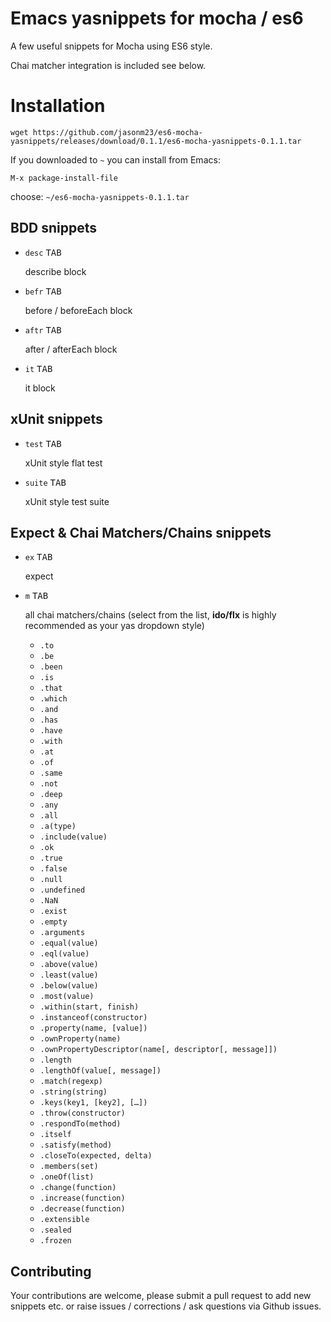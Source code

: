 # Emacs yasnippets for mocha / es6

A few useful snippets for Mocha using ES6 style.

Chai matcher integration is included see below.

# Installation

```
wget https://github.com/jasonm23/es6-mocha-yasnippets/releases/download/0.1.1/es6-mocha-yasnippets-0.1.1.tar
```

If you downloaded to `~` you can install from Emacs:

```
M-x package-install-file
```

choose: `~/es6-mocha-yasnippets-0.1.1.tar`

## BDD snippets

- `desc` <kbd>TAB</kbd>

    describe block

- `befr` <kbd>TAB</kbd>

    before / beforeEach block

- `aftr` <kbd>TAB</kbd>

    after / afterEach block

- `it` <kbd>TAB</kbd>

    it block

## xUnit snippets

- `test` <kbd>TAB</kbd>

    xUnit style flat test

- `suite` <kbd>TAB</kbd>

    xUnit style test suite

## Expect & Chai Matchers/Chains snippets

- `ex` <kbd>TAB</kbd>

    expect

- `m` <kbd>TAB</kbd>

    all chai matchers/chains (select from the list, **ido/flx** is highly
    recommended as your yas dropdown style)

    - `.to`
    - `.be`
    - `.been`
    - `.is`
    - `.that`
    - `.which`
    - `.and`
    - `.has`
    - `.have`
    - `.with`
    - `.at`
    - `.of`
    - `.same`
    - `.not`
    - `.deep`
    - `.any`
    - `.all`
    - `.a(type)`
    - `.include(value)`
    - `.ok`
    - `.true`
    - `.false`
    - `.null`
    - `.undefined`
    - `.NaN`
    - `.exist`
    - `.empty`
    - `.arguments`
    - `.equal(value)`
    - `.eql(value)`
    - `.above(value)`
    - `.least(value)`
    - `.below(value)`
    - `.most(value)`
    - `.within(start, finish)`
    - `.instanceof(constructor)`
    - `.property(name, [value])`
    - `.ownProperty(name)`
    - `.ownPropertyDescriptor(name[, descriptor[, message]])`
    - `.length`
    - `.lengthOf(value[, message])`
    - `.match(regexp)`
    - `.string(string)`
    - `.keys(key1, [key2], […])`
    - `.throw(constructor)`
    - `.respondTo(method)`
    - `.itself`
    - `.satisfy(method)`
    - `.closeTo(expected, delta)`
    - `.members(set)`
    - `.oneOf(list)`
    - `.change(function)`
    - `.increase(function)`
    - `.decrease(function)`
    - `.extensible`
    - `.sealed`
    - `.frozen`

## Contributing

Your contributions are welcome, please submit a pull request to add
new snippets etc. or raise issues / corrections / ask questions via
Github issues.
